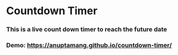 # Countdown Timer

### This is a live count down timer to reach the future date

### Demo: https://anuptamang.github.io/countdown-timer/
